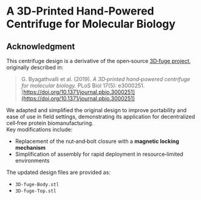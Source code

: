 # A 3D‑Printed Hand‑Powered Centrifuge for Molecular Biology  

## Acknowledgment

This centrifuge design is a derivative of the open‑source [3D‑fuge project](https://github.com/bhamla-lab/3D-fuge-PlOS-Biology-2019), originally described in:  
> G. Byagathvalli et al. (2019). *A 3D‑printed hand‑powered centrifuge for molecular biology.* PLoS Biol 17(5): e3000251. [https://doi.org/10.1371/journal.pbio.3000251](https://doi.org/10.1371/journal.pbio.3000251)

We adapted and simplified the original design to improve portability and ease of use in field settings, demonstrating its application for decentralized cell‑free protein biomanufacturing.  
Key modifications include:  
- Replacement of the nut‑and‑bolt closure with a **magnetic locking mechanism**  
- Simplification of assembly for rapid deployment in resource‑limited environments  

The updated design files are provided as:  
- `3D-fuge-Body.stl`  
- `3D-fuge-Top.stl`
